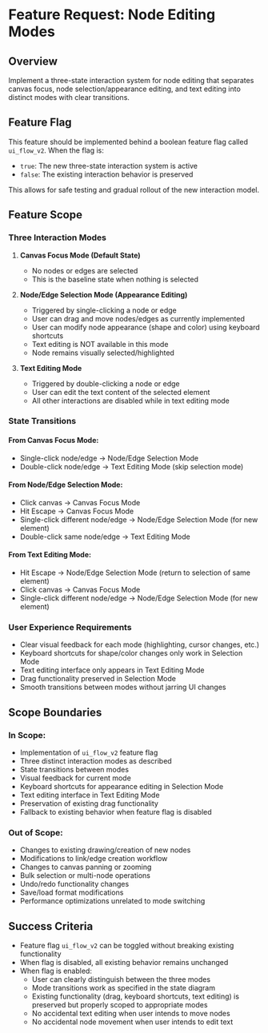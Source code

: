 # Feature Request: Node Editing Modes

## Overview
Implement a three-state interaction system for node editing that separates canvas focus, node selection/appearance editing, and text editing into distinct modes with clear transitions.

## Feature Flag
This feature should be implemented behind a boolean feature flag called `ui_flow_v2`. When the flag is:
- `true`: The new three-state interaction system is active
- `false`: The existing interaction behavior is preserved

This allows for safe testing and gradual rollout of the new interaction model.

## Feature Scope

### Three Interaction Modes

1. **Canvas Focus Mode (Default State)**
   - No nodes or edges are selected
   - This is the baseline state when nothing is selected

2. **Node/Edge Selection Mode (Appearance Editing)**
   - Triggered by single-clicking a node or edge
   - User can drag and move nodes/edges as currently implemented
   - User can modify node appearance (shape and color) using keyboard shortcuts
   - Text editing is NOT available in this mode
   - Node remains visually selected/highlighted

3. **Text Editing Mode**
   - Triggered by double-clicking a node or edge
   - User can edit the text content of the selected element
   - All other interactions are disabled while in text editing mode

### State Transitions

#### From Canvas Focus Mode:
- Single-click node/edge → Node/Edge Selection Mode
- Double-click node/edge → Text Editing Mode (skip selection mode)

#### From Node/Edge Selection Mode:
- Click canvas → Canvas Focus Mode
- Hit Escape → Canvas Focus Mode
- Single-click different node/edge → Node/Edge Selection Mode (for new element)
- Double-click same node/edge → Text Editing Mode

#### From Text Editing Mode:
- Hit Escape → Node/Edge Selection Mode (return to selection of same element)
- Click canvas → Canvas Focus Mode
- Single-click different node/edge → Node/Edge Selection Mode (for new element)

### User Experience Requirements

- Clear visual feedback for each mode (highlighting, cursor changes, etc.)
- Keyboard shortcuts for shape/color changes only work in Selection Mode
- Text editing interface only appears in Text Editing Mode
- Drag functionality preserved in Selection Mode
- Smooth transitions between modes without jarring UI changes

## Scope Boundaries

### In Scope:
- Implementation of `ui_flow_v2` feature flag
- Three distinct interaction modes as described
- State transitions between modes
- Visual feedback for current mode
- Keyboard shortcuts for appearance editing in Selection Mode
- Text editing interface in Text Editing Mode
- Preservation of existing drag functionality
- Fallback to existing behavior when feature flag is disabled

### Out of Scope:
- Changes to existing drawing/creation of new nodes
- Modifications to link/edge creation workflow
- Changes to canvas panning or zooming
- Bulk selection or multi-node operations
- Undo/redo functionality changes
- Save/load format modifications
- Performance optimizations unrelated to mode switching

## Success Criteria

- Feature flag `ui_flow_v2` can be toggled without breaking existing functionality
- When flag is disabled, all existing behavior remains unchanged
- When flag is enabled:
  - User can clearly distinguish between the three modes
  - Mode transitions work as specified in the state diagram
  - Existing functionality (drag, keyboard shortcuts, text editing) is preserved but properly scoped to appropriate modes
  - No accidental text editing when user intends to move nodes
  - No accidental node movement when user intends to edit text